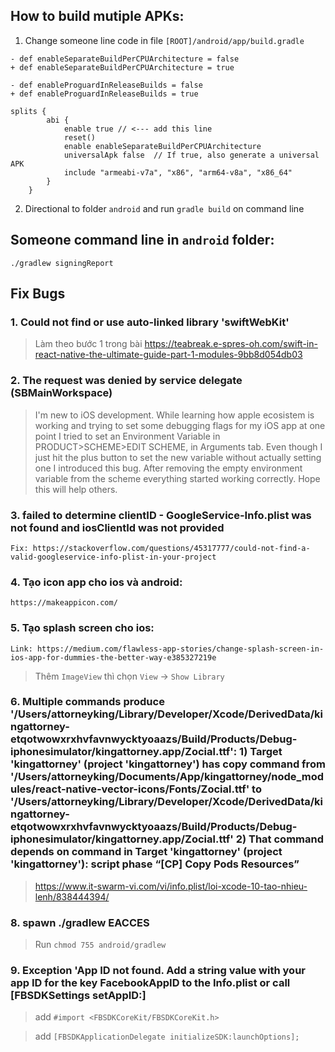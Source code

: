## How to build mutiple APKs:
1. Change someone line code in file `[ROOT]/android/app/build.gradle`
```
- def enableSeparateBuildPerCPUArchitecture = false
+ def enableSeparateBuildPerCPUArchitecture = true
```
```
- def enableProguardInReleaseBuilds = false
+ def enableProguardInReleaseBuilds = true
```
```
splits {
        abi {
            enable true // <--- add this line
            reset()
            enable enableSeparateBuildPerCPUArchitecture
            universalApk false  // If true, also generate a universal APK
            include "armeabi-v7a", "x86", "arm64-v8a", "x86_64"
        }
    }
```
2. Directional to folder `android` and run `gradle build` on command line

## Someone command line in `android` folder:
```
./gradlew signingReport
```

## Fix Bugs

### 1. Could not find or use auto-linked library 'swiftWebKit'
> Làm theo bước 1 trong bài https://teabreak.e-spres-oh.com/swift-in-react-native-the-ultimate-guide-part-1-modules-9bb8d054db03

### 2. The request was denied by service delegate (SBMainWorkspace)
> I'm new to iOS development. While learning how apple ecosistem is working and trying to set some debugging flags for my iOS app at one point I tried to set an Environment Variable in PRODUCT>SCHEME>EDIT SCHEME, in Arguments tab.
Even though I just hit the plus button to set the new variable without actually setting one I introduced this bug.
After removing the empty environment variable from the scheme everything started working correctly.
Hope this will help others.

### 3. failed to determine clientID - GoogleService-Info.plist was not found and iosClientId was not provided
    Fix: https://stackoverflow.com/questions/45317777/could-not-find-a-valid-googleservice-info-plist-in-your-project

### 4. Tạo icon app cho ios và android:
    https://makeappicon.com/

### 5. Tạo splash screen cho ios:
    Link: https://medium.com/flawless-app-stories/change-splash-screen-in-ios-app-for-dummies-the-better-way-e385327219e

> Thêm `ImageView` thì chọn `View` -> `Show Library`

### 6. Multiple commands produce '/Users/attorneyking/Library/Developer/Xcode/DerivedData/kingattorney-etqotwowxrxhvfavnwycktyoaazs/Build/Products/Debug-iphonesimulator/kingattorney.app/Zocial.ttf': 1) Target 'kingattorney' (project 'kingattorney') has copy command from '/Users/attorneyking/Documents/App/kingattorney/node_modules/react-native-vector-icons/Fonts/Zocial.ttf' to '/Users/attorneyking/Library/Developer/Xcode/DerivedData/kingattorney-etqotwowxrxhvfavnwycktyoaazs/Build/Products/Debug-iphonesimulator/kingattorney.app/Zocial.ttf' 2) That command depends on command in Target 'kingattorney' (project 'kingattorney'): script phase “[CP] Copy Pods Resources”
> https://www.it-swarm-vi.com/vi/info.plist/loi-xcode-10-tao-nhieu-lenh/838444394/

### 8. spawn ./gradlew EACCES
> Run `chmod 755 android/gradlew`


### 9. Exception 'App ID not found. Add a string value with your app ID for the key FacebookAppID to the Info.plist or call [FBSDKSettings setAppID:]

> add `#import <FBSDKCoreKit/FBSDKCoreKit.h>`

> add `[FBSDKApplicationDelegate initializeSDK:launchOptions]; `
